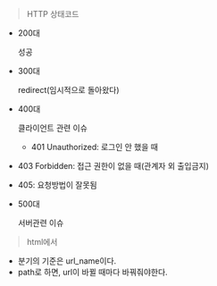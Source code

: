 > HTTP 상태코드

- 200대

  성공

- 300대

  redirect(임시적으로 돌아왔다)

- 400대

  클라이언트 관련 이슈

  - 401 Unauthorized: 로그인 안 했을 때
  
- 403 Forbidden: 접근 권한이 없을 때(관계자 외 출입금지)
  
- 405: 요청방법이 잘못됨
  
- 500대

  서버관련 이슈





> html에서

- 분기의 기준은 url_name이다.
- path로 하면, url이 바뀔 때마다 바꿔줘야한다.